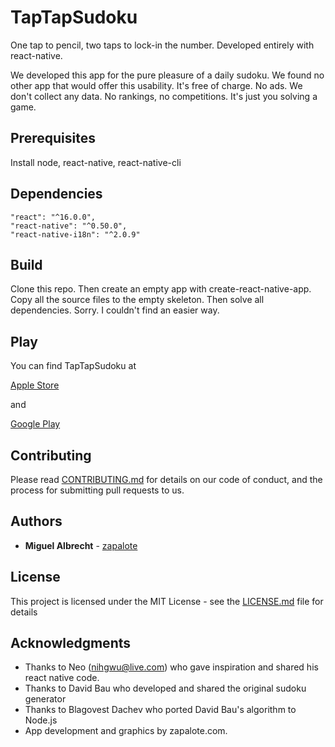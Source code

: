 # TapTapSudoku

One tap to pencil, two taps to lock-in the number.
Developed entirely with react-native.

We developed this app for the pure pleasure of a daily sudoku.
We found no other app that would offer this usability.
It's free of charge. No ads. We don't collect any data.
No rankings, no competitions. It's just you solving a game.

## Prerequisites

Install node, react-native, react-native-cli

## Dependencies

```
"react": "^16.0.0",
"react-native": "^0.50.0",
"react-native-i18n": "^2.0.9"
```

## Build

Clone this repo. Then create an empty app with create-react-native-app. Copy all the source files to the empty skeleton. Then solve all dependencies. Sorry. I couldn't find an easier way.

## Play

You can find TapTapSudoku at

[Apple Store](https://itunes.apple.com/us/app/taptapsudoku/id1320628951?mt=8)

and

[Google Play](https://play.google.com/store/apps/details?id=com.zapalote.taptapsudoku)

## Contributing

Please read [CONTRIBUTING.md](https://gist.github.com/PurpleBooth/b24679402957c63ec426) for details on our code of conduct, and the process for submitting pull requests to us.

## Authors

* **Miguel Albrecht** - [zapalote](https://zapalote.com/TapTapSudoku/)

## License

This project is licensed under the MIT License - see the [LICENSE.md](LICENSE.md) file for details

## Acknowledgments

* Thanks to Neo (nihgwu@live.com) who gave inspiration and shared his react native code.
* Thanks to David Bau who developed and shared the original sudoku generator
* Thanks to Blagovest Dachev who ported David Bau's algorithm to Node.js
* App development and graphics by zapalote.com.

